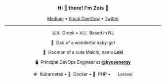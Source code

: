 <div align="center">
  <h3>Hi 👋 there! I'm Zois 🍕</h3>

  <p align="center">
    <a target="_blank" href="https://medium.com/@zoispag">Medium</a> •
    <a target="_blank" href="https://stackoverflow.com/users/11642286/zoispag">Stack Overflow</a> •
    <a target="_blank" href="https://twitter.com/zoispag">Twitter</a>
  </p>

  <hr />
  
  <p align="center">
    <p>🇬🇷&nbsp;&nbsp;Greek &bull; 🇳🇱&nbsp;&nbsp;Based in NL </p>
    <p>🍼&nbsp;&nbsp;Dad of a wonderful baby-girl</p>
    <p>🐶&nbsp;&nbsp;Hooman of a cute Malchi, name <strong>Loki</strong></p>
  <p>🖥&nbsp;&nbsp;Principal DevOps Engineer at <a href="https://www.kyos.com/"><strong>@kyosenergy</strong></a></p>
    <p>☸️&nbsp;&nbsp;Kubernetes &bull; 🐳&nbsp;&nbsp;Docker &bull; 🐘&nbsp;&nbsp;PHP &bull; <img src="https://upload.wikimedia.org/wikipedia/commons/thumb/9/9a/Laravel.svg/1200px-Laravel.svg.png" width="16">&nbsp;Laravel</p>
  </p>
</div>

<!--
<a href="https://github.com/zoispag">
  <div>
    <img width="49%" src="https://github-readme-stats.vercel.app/api?username=zoispag&show_icons=true&theme=vue-dark&count_private=true"/>
    <img width="49%" src="https://github-readme-stats.vercel.app/api/wakatime?username=zoispag&layout=compact&theme=vue-dark"/>
  </div>

  <div align="center">
    <img src="https://raw.githubusercontent.com/zoispag/zoispag/output/github-contribution-grid-snake.svg"/>
  </div>
</a>
-->
